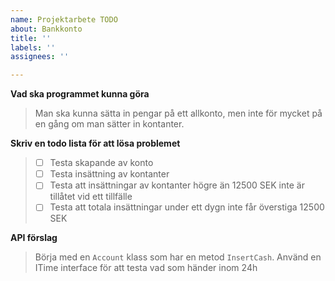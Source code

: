 ```yaml
---
name: Projektarbete TODO
about: Bankkonto
title: ''
labels: ''
assignees: ''

---
```


**Vad ska programmet kunna göra**

> Man ska kunna sätta in pengar på ett allkonto,
> men inte för mycket på en gång om man sätter in kontanter.

**Skriv en todo lista för att lösa problemet**

> - [ ] Testa skapande av konto
> - [ ] Testa insättning av kontanter
> - [ ] Testa att insättningar av kontanter högre än 12500 SEK inte är tillåtet vid ett tillfälle
> - [ ] Testa att totala insättningar under ett dygn inte får överstiga 12500 SEK

**API förslag**

> Börja med en `Account` klass som har en metod `InsertCash`. Använd en ITime interface för att testa vad som händer inom 24h
